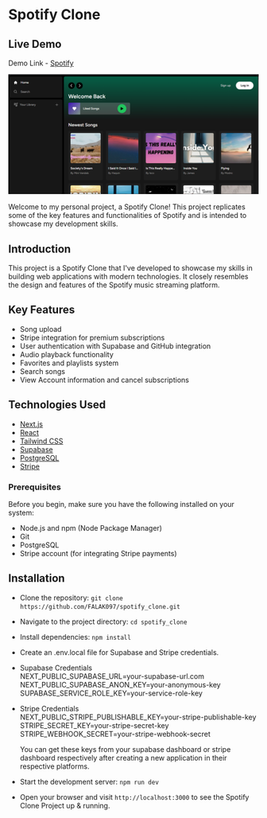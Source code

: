 # Spotify Clone

## Live Demo

Demo Link - [Spotify](https://spotify-clone-falak097.vercel.app/)

![Spotify](https://github.com/FALAK097/spotify_clone/blob/main/screenshot.PNG)

Welcome to my personal project, a Spotify Clone! This project replicates some of the key features and functionalities of Spotify and is intended to showcase my development skills.

## Introduction

This project is a Spotify Clone that I've developed to showcase my skills in building web applications with modern technologies. It closely resembles the design and features of the Spotify music streaming platform.

## Key Features

- Song upload
- Stripe integration for premium subscriptions
- User authentication with Supabase and GitHub integration
- Audio playback functionality
- Favorites and playlists system
- Search songs
- View Account information and cancel subscriptions

## Technologies Used

- [Next.js](https://nextjs.org/)
- [React](https://reactjs.org/)
- [Tailwind CSS](https://tailwindcss.com/)
- [Supabase](https://supabase.com/)
- [PostgreSQL](https://www.postgresql.org/)
- [Stripe](https://stripe.com/)

### Prerequisites

Before you begin, make sure you have the following installed on your system:

- Node.js and npm (Node Package Manager)
- Git
- PostgreSQL
- Stripe account (for integrating Stripe payments)

## Installation

- Clone the repository:
  `git clone https://github.com/FALAK097/spotify_clone.git`

- Navigate to the project directory:
  `cd spotify_clone`

- Install dependencies:
  `npm install`

- Create an .env.local file for Supabase and Stripe credentials.
- Supabase Credentials  
  NEXT_PUBLIC_SUPABASE_URL=your-supabase-url.com  
  NEXT_PUBLIC_SUPABASE_ANON_KEY=your-anonymous-key  
  SUPABASE_SERVICE_ROLE_KEY=your-service-role-key
- Stripe Credentials  
  NEXT_PUBLIC_STRIPE_PUBLISHABLE_KEY=your-stripe-publishable-key  
  STRIPE_SECRET_KEY=your-stripe-secret-key  
  STRIPE_WEBHOOK_SECRET=your-stripe-webhook-secret

  You can get these keys from your supabase dashboard or stripe dashboard respectively after creating a new application in their
  respective platforms.

- Start the development server:
  `npm run dev`

- Open your browser and visit `http://localhost:3000` to see the Spotify Clone Project up & running.
